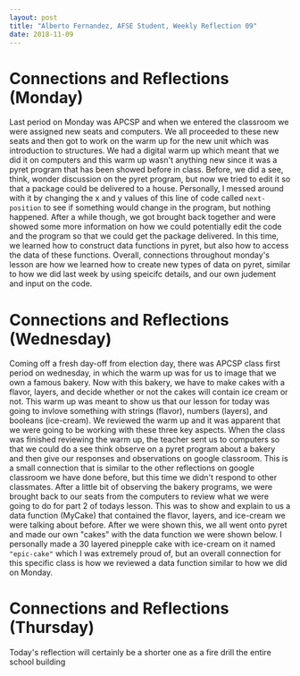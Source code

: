 ```yaml
---
layout: post
title: "Alberto Fernandez, AFSE Student, Weekly Reflection 09"
date: 2018-11-09
---
```


# Connections and Reflections (Monday)
Last period on Monday was APCSP and when we entered the classroom we were assigned new seats and computers. We all proceeded to these new seats and then got to work on the warm up for the new unit which was introduction to structures. We had a digital warm up which meant that we did it on computers and this warm up wasn't anything new since it was a pyret program that has been showed before in class. Before, we did a see, think, wonder discussion on the pyret program, but now we tried to edit it so that a package could be delivered to a house. Personally, I messed around with it by changing the x and y values of this line of code called ``` next-position ``` to see if something would change in the program, but nothing happened. After a while though, we got brought back together and were showed some more information on how we could potentially edit the code and the program so that we could get the package delivered. In this time, we learned how to construct data functions in pyret, but also how to access the data of these functions. Overall, connections throughout monday's lesson are how we learned how to create new types of data on pyret, similar to how we did last week by using speicifc details, and our own judement and input on the code.

# Connections and Reflections (Wednesday)
Coming off a fresh day-off from election day, there was APCSP class first period on wednesday, in which the warm up was for us to image that we own a famous bakery. Now with this bakery, we have to make cakes with a flavor, layers, and decide whether or not the cakes will contain ice cream or not. This warm up was meant to show us that our lesson for today was going to invlove something with strings (flavor), numbers (layers), and booleans (ice-cream). We reviewed the warm up and it was apparent that we were going to be working with these three key aspects. When the class was finished reviewing the warm up, the teacher sent us to computers so that we could do a see think observe on a pyret program about a bakery and then give our responses and observations on google classroom. This is a small connection that is similar to the other reflections on google classroom we have done before, but this time we didn't respond to other classmates. After a little bit of observing the bakery programs, we were brought back to our seats from the computers to review what we were going to do for part 2 of todays lesson. This was to show and explain to us a data function (MyCake) that contained the flavor, layers, and ice-cream we were talking about before. After we were shown this, we all went onto pyret and made our own "cakes" with the data function we were shown below. I personally made a 30 layered pinepple cake with ice-cream on it named ``` "epic-cake" ``` which I was extremely proud of, but an overall connection for this specific class is how we reviewed a data function similar to how we did on Monday.

# Connections and Reflections (Thursday)

Today's reflection will certainly be a shorter one as a fire drill the entire school building 
